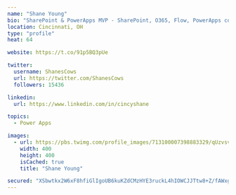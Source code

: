 ```yaml
---
name: "Shane Young"
bio: "SharePoint & PowerApps MVP - SharePoint, O365, Flow, PowerApps consulting? @PowerApps911 | Pure Snark? You found it."
location: Cincinnati, OH
type: "profile"
heat: 64

website: https://t.co/91p5BQ3pUe

twitter:
  username: ShanesCows
  url: https://twitter.com/ShanesCows
  followers: 15436

linkedin:
  url: https://www.linkedin.com/in/cincyshane

topics:
  - Power Apps

images:
  - url: https://pbs.twimg.com/profile_images/713100007398883329/qUzvsvQ3_400x400.jpg
    width: 400
    height: 400
    isCached: true
    title: "Shane Young"

secured: "XSbwtkx2W6xF8hfiGlIgoUB6kuKZdCMzHYE3ruckL4hIOWCJJTtw8+Z/fAWxgi15Vi4j+5NjFVcJWTV4jbZzbhkr1Y7Twegi6wpUvO7MF9gFj43zGnumzGpn9xf0PQ1CGHF0ll3F3mXyzCIdpimgC2G1IoZirzSfpR1c4+Q6LvzFsjhmaCBXd1qiRm9Jkd0RO+QTy5LFZH+ZPDKRXJ5EKHMY5isDaejb7DDbv4waM2aABU2wyRV8zkGzIDn4uu/CleYolKRxBkEZ9TY5Vu/kjCZXVGbBB4WcOmpYmjGporpuOT45FqzlCmoQ1+SEWmTUyBtpzOIVdME0oag9h6plsC6fK2xK4aaJcfvykeww8+jCj+4x+mUoJNay0GSZr2B0MRNOw3pfwcAvdbc1p07/aEB13WTIT5+9iHA8wmC4YJc=;vNQurkx+uoh+tn+LWaHYUA=="
---
```


